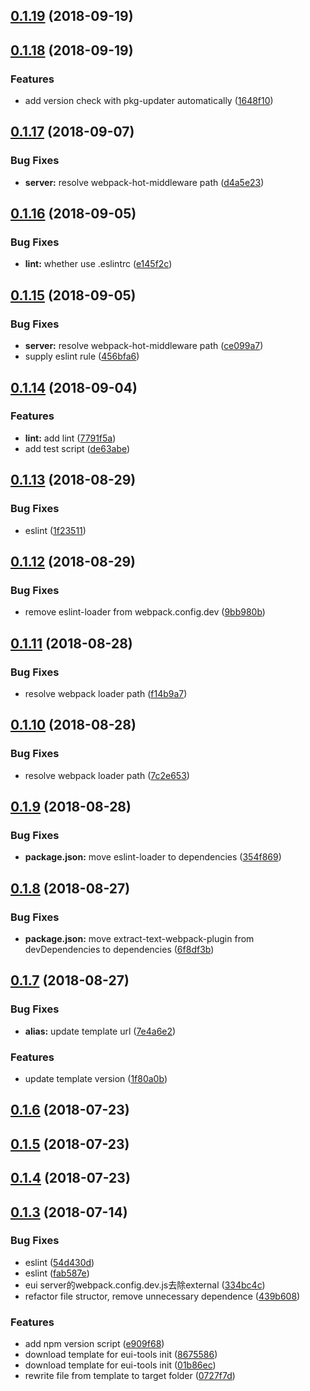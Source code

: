 <a name="0.1.19"></a>
## [0.1.19](https://github.com/MST-EUI/EUI-cli/compare/v0.1.18...v0.1.19) (2018-09-19)



<a name="0.1.18"></a>
## [0.1.18](https://github.com/MST-EUI/EUI-cli/compare/v0.1.17...v0.1.18) (2018-09-19)


### Features

* add version check with pkg-updater automatically ([1648f10](https://github.com/MST-EUI/EUI-cli/commit/1648f10))



<a name="0.1.17"></a>
## [0.1.17](https://github.com/MST-EUI/EUI-cli/compare/v0.1.16...v0.1.17) (2018-09-07)


### Bug Fixes

* **server:** resolve webpack-hot-middleware path ([d4a5e23](https://github.com/MST-EUI/EUI-cli/commit/d4a5e23))



<a name="0.1.16"></a>
## [0.1.16](https://github.com/MST-EUI/EUI-cli/compare/v0.1.15...v0.1.16) (2018-09-05)


### Bug Fixes

* **lint:** whether use .eslintrc ([e145f2c](https://github.com/MST-EUI/EUI-cli/commit/e145f2c))



<a name="0.1.15"></a>
## [0.1.15](https://github.com/MST-EUI/EUI-cli/compare/v0.1.14...v0.1.15) (2018-09-05)


### Bug Fixes

* **server:** resolve webpack-hot-middleware path ([ce099a7](https://github.com/MST-EUI/EUI-cli/commit/ce099a7))
* supply eslint rule ([456bfa6](https://github.com/MST-EUI/EUI-cli/commit/456bfa6))



<a name="0.1.14"></a>
## [0.1.14](https://github.com/MST-EUI/EUI-cli/compare/v0.1.13...v0.1.14) (2018-09-04)


### Features

* **lint:** add lint ([7791f5a](https://github.com/MST-EUI/EUI-cli/commit/7791f5a))
* add test script ([de63abe](https://github.com/MST-EUI/EUI-cli/commit/de63abe))



<a name="0.1.13"></a>
## [0.1.13](https://github.com/MST-EUI/EUI-cli/compare/v0.1.12...v0.1.13) (2018-08-29)


### Bug Fixes

* eslint ([1f23511](https://github.com/MST-EUI/EUI-cli/commit/1f23511))



<a name="0.1.12"></a>
## [0.1.12](https://github.com/MST-EUI/EUI-cli/compare/v0.1.11...v0.1.12) (2018-08-29)


### Bug Fixes

* remove eslint-loader from webpack.config.dev ([9bb980b](https://github.com/MST-EUI/EUI-cli/commit/9bb980b))



<a name="0.1.11"></a>
## [0.1.11](https://github.com/MST-EUI/EUI-cli/compare/v0.1.10...v0.1.11) (2018-08-28)


### Bug Fixes

* resolve webpack loader path ([f14b9a7](https://github.com/MST-EUI/EUI-cli/commit/f14b9a7))



<a name="0.1.10"></a>
## [0.1.10](https://github.com/MST-EUI/EUI-cli/compare/v0.1.9...v0.1.10) (2018-08-28)


### Bug Fixes

* resolve webpack loader path ([7c2e653](https://github.com/MST-EUI/EUI-cli/commit/7c2e653))



<a name="0.1.9"></a>
## [0.1.9](https://github.com/MST-EUI/EUI-cli/compare/v0.1.8...v0.1.9) (2018-08-28)


### Bug Fixes

* **package.json:** move eslint-loader to dependencies ([354f869](https://github.com/MST-EUI/EUI-cli/commit/354f869))



<a name="0.1.8"></a>
## [0.1.8](https://github.com/MST-EUI/EUI-cli/compare/v0.1.7...v0.1.8) (2018-08-27)


### Bug Fixes

* **package.json:** move extract-text-webpack-plugin from devDependencies to dependencies ([6f8df3b](https://github.com/MST-EUI/EUI-cli/commit/6f8df3b))



<a name="0.1.7"></a>
## [0.1.7](https://github.com/MST-EUI/EUI-cli/compare/v0.1.6...v0.1.7) (2018-08-27)


### Bug Fixes

* **alias:** update template url ([7e4a6e2](https://github.com/MST-EUI/EUI-cli/commit/7e4a6e2))


### Features

* update template version ([1f80a0b](https://github.com/MST-EUI/EUI-cli/commit/1f80a0b))



<a name="0.1.6"></a>
## [0.1.6](https://github.com/MST-EUI/EUI-cli/compare/v0.1.5...v0.1.6) (2018-07-23)



<a name="0.1.5"></a>
## [0.1.5](https://github.com/MST-EUI/EUI-cli/compare/v0.1.4...v0.1.5) (2018-07-23)



<a name="0.1.4"></a>
## [0.1.4](https://github.com/MST-EUI/EUI-cli/compare/v0.1.3...v0.1.4) (2018-07-23)



<a name="0.1.3"></a>
## [0.1.3](https://github.com/MST-EUI/EUI-cli/compare/01b86ec...v0.1.3) (2018-07-14)


### Bug Fixes

* eslint ([54d430d](https://github.com/MST-EUI/EUI-cli/commit/54d430d))
* eslint ([fab587e](https://github.com/MST-EUI/EUI-cli/commit/fab587e))
* eui server的webpack.config.dev.js去除external ([334bc4c](https://github.com/MST-EUI/EUI-cli/commit/334bc4c))
* refactor file structor, remove unnecessary dependence ([439b608](https://github.com/MST-EUI/EUI-cli/commit/439b608))


### Features

* add npm version script ([e909f68](https://github.com/MST-EUI/EUI-cli/commit/e909f68))
* download template for eui-tools init ([8675586](https://github.com/MST-EUI/EUI-cli/commit/8675586))
* download template for eui-tools init ([01b86ec](https://github.com/MST-EUI/EUI-cli/commit/01b86ec))
* rewrite file from template to target folder ([0727f7d](https://github.com/MST-EUI/EUI-cli/commit/0727f7d))



